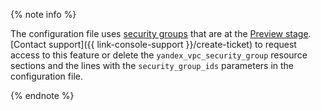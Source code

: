 {% note info %}

The configuration file uses [security groups](../../vpc/concepts/security-groups.md) that are at the [Preview stage](../../overview/concepts/launch-stages.md). [Contact support]({{ link-console-support }}/create-ticket) to request access to this feature or delete the `yandex_vpc_security_group` resource sections and the lines with the `security_group_ids` parameters in the configuration file.

{% endnote %}

